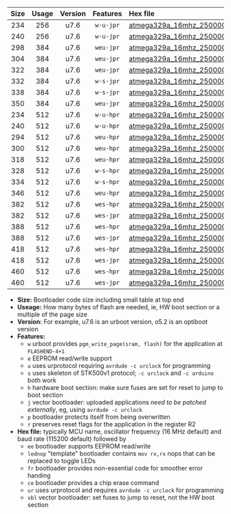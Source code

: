 |Size|Usage|Version|Features|Hex file|
|:-:|:-:|:-:|:-:|:--|
|234|256|u7.6|`w-u-jpr`|[atmega329a_16mhz_250000bps_ur_vbl.hex](https://raw.githubusercontent.com/stefanrueger/urboot/main/atmega329a_16mhz_250000bps_ur_vbl.hex)|
|240|256|u7.6|`w-u-jpr`|[atmega329a_16mhz_250000bps_lednop_ur_vbl.hex](https://raw.githubusercontent.com/stefanrueger/urboot/main/atmega329a_16mhz_250000bps_lednop_ur_vbl.hex)|
|298|384|u7.6|`weu-jpr`|[atmega329a_16mhz_250000bps_ee_ur_vbl.hex](https://raw.githubusercontent.com/stefanrueger/urboot/main/atmega329a_16mhz_250000bps_ee_ur_vbl.hex)|
|304|384|u7.6|`weu-jpr`|[atmega329a_16mhz_250000bps_ee_lednop_ur_vbl.hex](https://raw.githubusercontent.com/stefanrueger/urboot/main/atmega329a_16mhz_250000bps_ee_lednop_ur_vbl.hex)|
|322|384|u7.6|`weu-jpr`|[atmega329a_16mhz_250000bps_ee_lednop_fr_ur_vbl.hex](https://raw.githubusercontent.com/stefanrueger/urboot/main/atmega329a_16mhz_250000bps_ee_lednop_fr_ur_vbl.hex)|
|332|384|u7.6|`w-s-jpr`|[atmega329a_16mhz_250000bps_vbl.hex](https://raw.githubusercontent.com/stefanrueger/urboot/main/atmega329a_16mhz_250000bps_vbl.hex)|
|338|384|u7.6|`w-s-jpr`|[atmega329a_16mhz_250000bps_lednop_vbl.hex](https://raw.githubusercontent.com/stefanrueger/urboot/main/atmega329a_16mhz_250000bps_lednop_vbl.hex)|
|350|384|u7.6|`weu-jpr`|[atmega329a_16mhz_250000bps_ee_lednop_fr_ce_ur_vbl.hex](https://raw.githubusercontent.com/stefanrueger/urboot/main/atmega329a_16mhz_250000bps_ee_lednop_fr_ce_ur_vbl.hex)|
|234|512|u7.6|`w-u-hpr`|[atmega329a_16mhz_250000bps_ur.hex](https://raw.githubusercontent.com/stefanrueger/urboot/main/atmega329a_16mhz_250000bps_ur.hex)|
|240|512|u7.6|`w-u-hpr`|[atmega329a_16mhz_250000bps_lednop_ur.hex](https://raw.githubusercontent.com/stefanrueger/urboot/main/atmega329a_16mhz_250000bps_lednop_ur.hex)|
|294|512|u7.6|`weu-hpr`|[atmega329a_16mhz_250000bps_ee_ur.hex](https://raw.githubusercontent.com/stefanrueger/urboot/main/atmega329a_16mhz_250000bps_ee_ur.hex)|
|300|512|u7.6|`weu-hpr`|[atmega329a_16mhz_250000bps_ee_lednop_ur.hex](https://raw.githubusercontent.com/stefanrueger/urboot/main/atmega329a_16mhz_250000bps_ee_lednop_ur.hex)|
|318|512|u7.6|`weu-hpr`|[atmega329a_16mhz_250000bps_ee_lednop_fr_ur.hex](https://raw.githubusercontent.com/stefanrueger/urboot/main/atmega329a_16mhz_250000bps_ee_lednop_fr_ur.hex)|
|328|512|u7.6|`w-s-hpr`|[atmega329a_16mhz_250000bps.hex](https://raw.githubusercontent.com/stefanrueger/urboot/main/atmega329a_16mhz_250000bps.hex)|
|334|512|u7.6|`w-s-hpr`|[atmega329a_16mhz_250000bps_lednop.hex](https://raw.githubusercontent.com/stefanrueger/urboot/main/atmega329a_16mhz_250000bps_lednop.hex)|
|346|512|u7.6|`weu-hpr`|[atmega329a_16mhz_250000bps_ee_lednop_fr_ce_ur.hex](https://raw.githubusercontent.com/stefanrueger/urboot/main/atmega329a_16mhz_250000bps_ee_lednop_fr_ce_ur.hex)|
|382|512|u7.6|`wes-hpr`|[atmega329a_16mhz_250000bps_ee.hex](https://raw.githubusercontent.com/stefanrueger/urboot/main/atmega329a_16mhz_250000bps_ee.hex)|
|382|512|u7.6|`wes-jpr`|[atmega329a_16mhz_250000bps_ee_vbl.hex](https://raw.githubusercontent.com/stefanrueger/urboot/main/atmega329a_16mhz_250000bps_ee_vbl.hex)|
|388|512|u7.6|`wes-hpr`|[atmega329a_16mhz_250000bps_ee_lednop.hex](https://raw.githubusercontent.com/stefanrueger/urboot/main/atmega329a_16mhz_250000bps_ee_lednop.hex)|
|388|512|u7.6|`wes-jpr`|[atmega329a_16mhz_250000bps_ee_lednop_vbl.hex](https://raw.githubusercontent.com/stefanrueger/urboot/main/atmega329a_16mhz_250000bps_ee_lednop_vbl.hex)|
|418|512|u7.6|`wes-hpr`|[atmega329a_16mhz_250000bps_ee_lednop_fr.hex](https://raw.githubusercontent.com/stefanrueger/urboot/main/atmega329a_16mhz_250000bps_ee_lednop_fr.hex)|
|418|512|u7.6|`wes-jpr`|[atmega329a_16mhz_250000bps_ee_lednop_fr_vbl.hex](https://raw.githubusercontent.com/stefanrueger/urboot/main/atmega329a_16mhz_250000bps_ee_lednop_fr_vbl.hex)|
|460|512|u7.6|`wes-hpr`|[atmega329a_16mhz_250000bps_ee_lednop_fr_ce.hex](https://raw.githubusercontent.com/stefanrueger/urboot/main/atmega329a_16mhz_250000bps_ee_lednop_fr_ce.hex)|
|460|512|u7.6|`wes-jpr`|[atmega329a_16mhz_250000bps_ee_lednop_fr_ce_vbl.hex](https://raw.githubusercontent.com/stefanrueger/urboot/main/atmega329a_16mhz_250000bps_ee_lednop_fr_ce_vbl.hex)|

- **Size:** Bootloader code size including small table at top end
- **Useage:** How many bytes of flash are needed, ie, HW boot section or a multiple of the page size
- **Version:** For example, u7.6 is an urboot version, o5.2 is an optiboot version
- **Features:**
  + `w` urboot provides `pgm_write_page(sram, flash)` for the application at `FLASHEND-4+1`
  + `e` EEPROM read/write support
  + `u` uses urprotocol requiring `avrdude -c urclock` for programming
  + `s` uses skeleton of STK500v1 protocol; `-c urclock` and `-c arduino` both work
  + `h` hardware boot section: make sure fuses are set for reset to jump to boot section
  + `j` vector bootloader: uploaded applications *need to be patched externally*, eg, using `avrdude -c urclock`
  + `p` bootloader protects itself from being overwritten
  + `r` preserves reset flags for the application in the register R2
- **Hex file:** typically MCU name, oscillator frequency (16 MHz default) and baud rate (115200 default) followed by
  + `ee` bootloader supports EEPROM read/write
  + `lednop` "template" bootloader contains `mov rx,rx` nops that can be replaced to toggle LEDs
  + `fr` bootloader provides non-essential code for smoother error handing
  + `ce` bootloader provides a chip erase command
  + `ur` uses urprotocol and requires `avrdude -c urclock` for programming
  + `vbl` vector bootloader: set fuses to jump to reset, not the HW boot section
